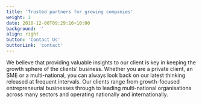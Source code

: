 ```yaml
---
title: 'Trusted partners for growing companies'
weight: 3
date: 2018-12-06T09:29:16+10:00
background: ''
align: right
button: 'Contact Us'
buttonLink: 'contact'
---
```


We believe that providing valuable insights to our client is key in keeping the growth sphere of the clients’ business. Whether you are a private client, an SME or a multi-national, you can always look back on our latest thinking released at frequent intervals. Our clients range from growth-focused entrepreneurial businesses through to leading multi-national organisations across many sectors and operating nationally and internationally.
